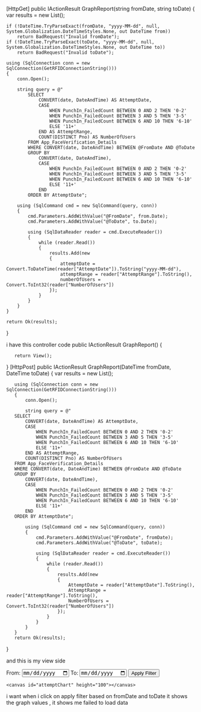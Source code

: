 <form onsubmit="loadChartData(); return false;">

[HttpGet]
public IActionResult GraphReport(string fromDate, string toDate)
{
    var results = new List<dynamic>();

    if (!DateTime.TryParseExact(fromDate, "yyyy-MM-dd", null, System.Globalization.DateTimeStyles.None, out DateTime from))
        return BadRequest("Invalid fromDate");
    if (!DateTime.TryParseExact(toDate, "yyyy-MM-dd", null, System.Globalization.DateTimeStyles.None, out DateTime to))
        return BadRequest("Invalid toDate");

    using (SqlConnection conn = new SqlConnection(GetRFIDConnectionString()))
    {
        conn.Open();

        string query = @"
            SELECT 
                CONVERT(date, DateAndTime) AS AttemptDate,
                CASE 
                    WHEN PunchIn_FailedCount BETWEEN 0 AND 2 THEN '0-2'
                    WHEN PunchIn_FailedCount BETWEEN 3 AND 5 THEN '3-5'
                    WHEN PunchIn_FailedCount BETWEEN 6 AND 10 THEN '6-10'
                    ELSE '11+'
                END AS AttemptRange,
                COUNT(DISTINCT Pno) AS NumberOfUsers
            FROM App_FaceVerification_Details
            WHERE CONVERT(date, DateAndTime) BETWEEN @FromDate AND @ToDate
            GROUP BY 
                CONVERT(date, DateAndTime),
                CASE 
                    WHEN PunchIn_FailedCount BETWEEN 0 AND 2 THEN '0-2'
                    WHEN PunchIn_FailedCount BETWEEN 3 AND 5 THEN '3-5'
                    WHEN PunchIn_FailedCount BETWEEN 6 AND 10 THEN '6-10'
                    ELSE '11+'
                END
            ORDER BY AttemptDate";

        using (SqlCommand cmd = new SqlCommand(query, conn))
        {
            cmd.Parameters.AddWithValue("@FromDate", from.Date);
            cmd.Parameters.AddWithValue("@ToDate", to.Date);

            using (SqlDataReader reader = cmd.ExecuteReader())
            {
                while (reader.Read())
                {
                    results.Add(new
                    {
                        attemptDate = Convert.ToDateTime(reader["AttemptDate"]).ToString("yyyy-MM-dd"),
                        attemptRange = reader["AttemptRange"].ToString(),
                        numberOfUsers = Convert.ToInt32(reader["NumberOfUsers"])
                    });
                }
            }
        }
    }

    return Ok(results);
}



i have this controller code
   public IActionResult GraphReport()
   {
      

       return View();

   }
   [HttpPost]
   public IActionResult GraphReport(DateTime fromDate, DateTime toDate)
   {
       var results = new List<dynamic>();


       using (SqlConnection conn = new SqlConnection(GetRFIDConnectionString()))
       {
           conn.Open();

           string query = @"
       SELECT 
           CONVERT(date, DateAndTime) AS AttemptDate,
           CASE 
               WHEN PunchIn_FailedCount BETWEEN 0 AND 2 THEN '0-2'
               WHEN PunchIn_FailedCount BETWEEN 3 AND 5 THEN '3-5'
               WHEN PunchIn_FailedCount BETWEEN 6 AND 10 THEN '6-10'
               ELSE '11+'
           END AS AttemptRange,
           COUNT(DISTINCT Pno) AS NumberOfUsers
       FROM App_FaceVerification_Details
       WHERE CONVERT(date, DateAndTime) BETWEEN @FromDate AND @ToDate
       GROUP BY 
           CONVERT(date, DateAndTime),
           CASE 
               WHEN PunchIn_FailedCount BETWEEN 0 AND 2 THEN '0-2'
               WHEN PunchIn_FailedCount BETWEEN 3 AND 5 THEN '3-5'
               WHEN PunchIn_FailedCount BETWEEN 6 AND 10 THEN '6-10'
               ELSE '11+'
           END
       ORDER BY AttemptDate";

           using (SqlCommand cmd = new SqlCommand(query, conn))
           {
               cmd.Parameters.AddWithValue("@FromDate", fromDate);
               cmd.Parameters.AddWithValue("@ToDate", toDate);

               using (SqlDataReader reader = cmd.ExecuteReader())
               {
                   while (reader.Read())
                   {
                       results.Add(new
                       {
                           AttemptDate = reader["AttemptDate"].ToString(),
                           AttemptRange = reader["AttemptRange"].ToString(),
                           NumberOfUsers = Convert.ToInt32(reader["NumberOfUsers"])
                       });
                   }
               }
           }
       }
       return Ok(results);
   }

and this is my view side 
<form asp-action="GraphReport" asp-controller="Report">
    <label>From:</label>
    <input type="date" class="form-control" id="fromDate" name="fromDate" value="@DateTime.Today.ToString("yyyy-MM-dd")">
    <label>To:</label>
    <input type="date" class="form-control" id="toDate" name="toDate" value="@DateTime.Today.ToString("yyyy-MM-dd")">
    <button onclick="loadChartData()" class="btn btn-primary">Apply Filter</button>

    <canvas id="attemptChart" height="100"></canvas>

</form>

<script src="https://cdn.jsdelivr.net/npm/chart.js"></script>
<script>
    let chartInstance;

    function loadChartData() {
        const fromDate = document.getElementById("fromDate").value;
        const toDate = document.getElementById("toDate").value;

        if (!fromDate || !toDate) {
            alert("Please select both From and To dates.");
            return;
        }

        fetch(`/Report/GraphReport?fromDate=${fromDate}&toDate=${toDate}`)
            .then(res => res.json())
            .then(data => {
                if (!data || data.length === 0) {
                    alert("No data available for the selected date range.");
                    return;
                }

                const labels = [...new Set(data.map(d => d.attemptDate))];
                const ranges = ['0-2', '3-5', '6-10', '11+'];
                const colors = {
                    '0-2': 'blue',
                    '3-5': 'orange',
                    '6-10': 'green',
                    '11+': 'red'
                };

                const datasets = ranges.map(range => ({
                    label: range,
                    borderColor: colors[range],
                    backgroundColor: colors[range],
                    tension: 0.3,
                    fill: false,
                    data: labels.map(date => {
                        const match = data.find(d => d.attemptDate === date && d.attemptRange === range);
                        return match ? match.numberOfUsers : 0;
                    })
                }));

                if (chartInstance) chartInstance.destroy();

                chartInstance = new Chart(document.getElementById('attemptChart'), {
                    type: 'line',
                    data: {
                        labels: labels,
                        datasets: datasets
                    },
                    options: {
                        responsive: true,
                        plugins: {
                            title: {
                                display: true,
                                text: 'Punch-In Attempt Distribution by Date'
                            },
                            legend: {
                                position: 'top'
                            }
                        },
                        scales: {
                            y: {
                                beginAtZero: true,
                                title: {
                                    display: true,
                                    text: 'Number of Users'
                                }
                            },
                            x: {
                                title: {
                                    display: true,
                                    text: 'Date'
                                }
                            }
                        }
                    }
                });
            })
            .catch(error => {
                console.error("Error fetching data:", error);
                alert("Failed to load data.");
            });
    }
</script>



i want when i click on apply filter based on fromDate and toDate it shows the graph values , it shows me failed to load data

